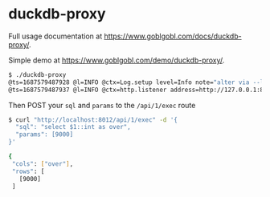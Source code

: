 # duckdb-proxy
Full usage documentation at <https://www.goblgobl.com/docs/duckdb-proxy/>.

Simple demo at <https://www.goblgobl.com/demo/duckdb-proxy/>.

```bash
$ ./duckdb-proxy
@ts=1687579487928 @l=INFO @ctx=Log.setup level=Info note="alter via --log_level=LEVEL flag"
@ts=1687579487937 @l=INFO @ctx=http.listener address=http://127.0.0.1:8012 db_path=db.duckdb
```

Then POST your `sql` and `params` to the `/api/1/exec` route

```bash
$ curl "http://localhost:8012/api/1/exec" -d '{
  "sql": "select $1::int as over", 
  "params": [9000]
}'

{
 "cols": ["over"],
 "rows": [
   [9000]
 ]
```
